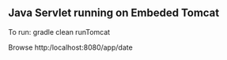 Java Servlet running on Embeded Tomcat
-----------
To run:
gradle clean runTomcat

Browse http:/localhost:8080/app/date
